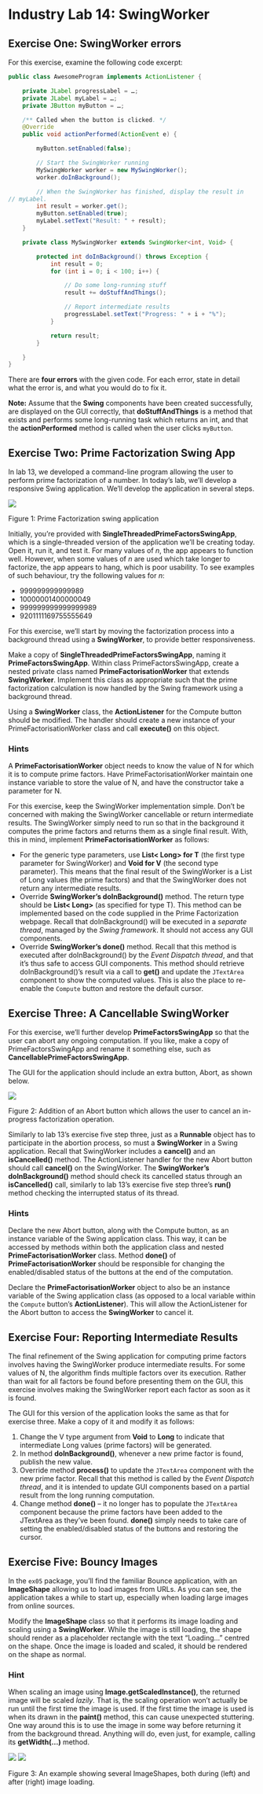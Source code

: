 Industry Lab 14: SwingWorker
==========
## Exercise One: SwingWorker errors
For this exercise, examine the following code excerpt:

```java
public class AwesomeProgram implements ActionListener {

	private JLabel progressLabel = …;
	private JLabel myLabel = …;
	private JButton myButton = …;

	/** Called when the button is clicked. */
	@Override
	public void actionPerformed(ActionEvent e) {

		myButton.setEnabled(false);

		// Start the SwingWorker running
		MySwingWorker worker = new MySwingWorker();
		worker.doInBackground();

		// When the SwingWorker has finished, display the result in 
// myLabel.
		int result = worker.get();
		myButton.setEnabled(true);
		myLabel.setText("Result: " + result);
	}

	private class MySwingWorker extends SwingWorker<int, Void> {

		protected int doInBackground() throws Exception {
			int result = 0;
			for (int i = 0; i < 100; i++) {

				// Do some long-running stuff
				result += doStuffAndThings();

				// Report intermediate results
				progressLabel.setText("Progress: " + i + "%");
			}

			return result;
		}

	}
}
```

There are **four errors** with the given code. For each error, state in detail what the error is, and what you would do to fix it.

**Note:** Assume that the **Swing** components have been created successfully, are displayed on the GUI correctly, that **doStuffAndThings** is a method that exists and performs some long-running task which returns an int, and that the **actionPerformed** method is called when the user clicks `myButton`.


## Exercise Two: Prime Factorization Swing App
In lab 13, we developed a command-line program allowing the user to perform prime factorization of a number. In today’s lab, we’ll develop a responsive Swing application. We’ll develop the application in several steps.

![](lab14ex02img1.PNG)

Figure 1: Prime Factorization swing application

Initially, you’re provided with **SingleThreadedPrimeFactorsSwingApp**, which is a single-threaded version of the application we’ll be creating today. Open it, run it, and test it. For many values of *n*, the app appears to function well. However, when some values of *n* are used which take longer to factorize, the app appears to hang, which is poor usability. To see examples of such behaviour, try the following values for *n*:

- 999999999999989
- 10000001400000049
- 999999999999999989
- 9201111169755555649

For this exercise, we’ll start by moving the factorization process into a background thread using a **SwingWorker**, to provide better responsiveness.

Make a copy of **SingleThreadedPrimeFactorsSwingApp**, naming it **PrimeFactorsSwingApp**. Within class PrimeFactorsSwingApp, create a nested private class named **PrimeFactorisationWorker** that extends **SwingWorker**. Implement this class as appropriate such that the prime factorization calculation is now handled by the Swing framework using a background thread.

Using a **SwingWorker** class, the **ActionListener** for the Compute button should be modified. The handler should create a new instance of your PrimeFactorisationWorker class and call **execute()** on this object.

### Hints
A **PrimeFactorisationWorker** object needs to know the value of N for which it is to compute prime factors. Have PrimeFactorisationWorker maintain one instance variable to store the value of N, and have the constructor take a parameter for N.

For this exercise, keep the SwingWorker implementation simple. Don’t be concerned with making the SwingWorker cancellable or return intermediate results. The SwingWorker simply need to run so that in the background it computes the prime factors and returns them as a single final result. With, this in mind, implement **PrimeFactorisationWorker** as follows:

- For the generic type parameters, use **List< Long> for T** (the first type parameter for SwingWorker) and **Void for V** (the second type parameter). This means that the final result of the SwingWorker is a List of Long values (the prime factors) and that the SwingWorker does not return any intermediate results.
- Override **SwingWorker’s doInBackground()** method. The return type should be **List< Long>** (as specified for type T). This method can be implemented based on the code supplied in the Prime Factorization webpage. Recall that doInBackground() will be executed in a *separate thread*, managed by the *Swing framework*. It should not access any GUI components.
- Override **SwingWorker’s done()** method. Recall that this method is executed after doInBackground() by the *Event Dispatch thread*, and that it’s thus safe to access GUI components. This method should retrieve doInBackground()’s result via a call to **get()** and update the `JTextArea` component to show the computed values. This is also the place to re-enable the `Compute` button and restore the default cursor.

## Exercise Three: A Cancellable SwingWorker
For this exercise, we’ll further develop **PrimeFactorsSwingApp** so that the user can abort any ongoing computation. If you like, make a copy of PrimeFactorsSwingApp and rename it something else, such as **CancellablePrimeFactorsSwingApp**.

The GUI for the application should include an extra button, Abort, as shown below.

![](lab14ex03img1.png)

Figure 2: Addition of an Abort button which allows the user to cancel an in-progress factorization operation.

Similarly to lab 13’s exercise five step three, just as a **Runnable** object has to participate in the abortion process, so must a **SwingWorker** in a Swing application. Recall that SwingWorker includes a **cancel()** and an **isCancelled()** method. The ActionListener handler for the new Abort button should call **cancel()** on the SwingWorker. The **SwingWorker’s doInBackground()** method should check its cancelled status through an **isCancelled()** call, similarly to lab 13’s exercise five step three’s **run()** method checking the interrupted status of its thread.

### Hints
Declare the new Abort button, along with the Compute button, as an instance variable of the Swing application class. This way, it can be accessed by methods within both the application class and nested **PrimeFactorisationWorker** class. Method **done()** of **PrimeFactorisationWorker** should be responsible for changing the enabled/disabled status of the buttons  at the end of the computation.

Declare the **PrimeFactorisationWorker** object to also be an instance variable of the Swing application class (as opposed to a local variable within the `Compute` button’s **ActionListener**). This will allow the ActionListener for the Abort button to access the **SwingWorker** to cancel it.

## Exercise Four: Reporting Intermediate Results
The final refinement of the Swing application for computing prime factors involves having the SwingWorker produce intermediate results. For some values of N, the algorithm finds multiple factors over its execution. Rather than wait for all factors be found before presenting them on the GUI, this exercise involves making the SwingWorker report each factor as soon as it is found.

The GUI for this version of the application looks the same as that for exercise three. Make a copy of it and modify it as follows:

1. Change the V type argument from **Void** to **Long** to indicate that intermediate Long values (prime factors) will be generated.
2. In method **doInBackground()**, whenever a new prime factor is found, publish the new value.
3. Override method **process()** to update the `JTextArea` component with the new prime factor. Recall that this method is called by the *Event Dispatch thread*, and it is intended to update GUI components based on a partial result from the long running computation.
4. Change method **done()** – it no longer has to populate the `JTextArea` component because the prime factors have been added to the JTextArea as they’ve been found. **done()** simply needs to take care of setting the enabled/disabled status of the buttons and restoring the cursor.


## Exercise Five: Bouncy Images
In the `ex05` package, you’ll find the familiar Bounce application, with an **ImageShape** allowing us to load images from URLs. As you can see, the application takes a while to start up, especially when loading large images from online sources.

Modify the **ImageShape** class so that it performs its image loading and scaling using a **SwingWorker**. While the image is still loading, the shape should render as a placeholder rectangle with the text “Loading…” centred on the shape. Once the image is loaded and scaled, it should be rendered on the shape as normal.

### Hint
When scaling an image using **Image.getScaledInstance()**, the returned image will be scaled *lazily*. That is, the scaling operation won’t actually be run until the first time the image is used. If the first time the image is used is when its drawn in the **paint()** method, this can cause unexpected stuttering. One way around this is to use the image in some way before returning it from the background thread. Anything will do, even just, for example, calling its **getWidth(…)** method.


![](lab14ex05img1.png)
![](lab14ex05img2.png)

Figure 3: An example showing several ImageShapes, both during (left) and after (right) image loading.
